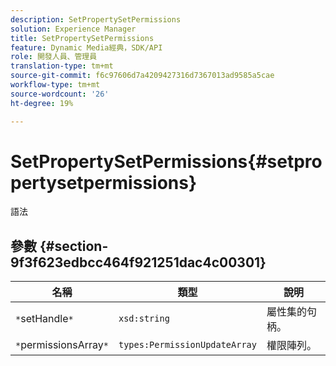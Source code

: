 ```yaml
---
description: SetPropertySetPermissions
solution: Experience Manager
title: SetPropertySetPermissions
feature: Dynamic Media經典，SDK/API
role: 開發人員、管理員
translation-type: tm+mt
source-git-commit: f6c97606d7a4209427316d7367013ad9585a5cae
workflow-type: tm+mt
source-wordcount: '26'
ht-degree: 19%

---
```



# SetPropertySetPermissions{#setpropertysetpermissions}

語法

## 參數 {#section-9f3f623edbcc464f921251dac4c00301}

| 名稱 | 類型 | 說明 |
|---|---|---|
| `*`setHandle`*` | `xsd:string` | 屬性集的句柄。 |
| `*`permissionsArray`*` | `types:PermissionUpdateArray` | 權限陣列。 |


